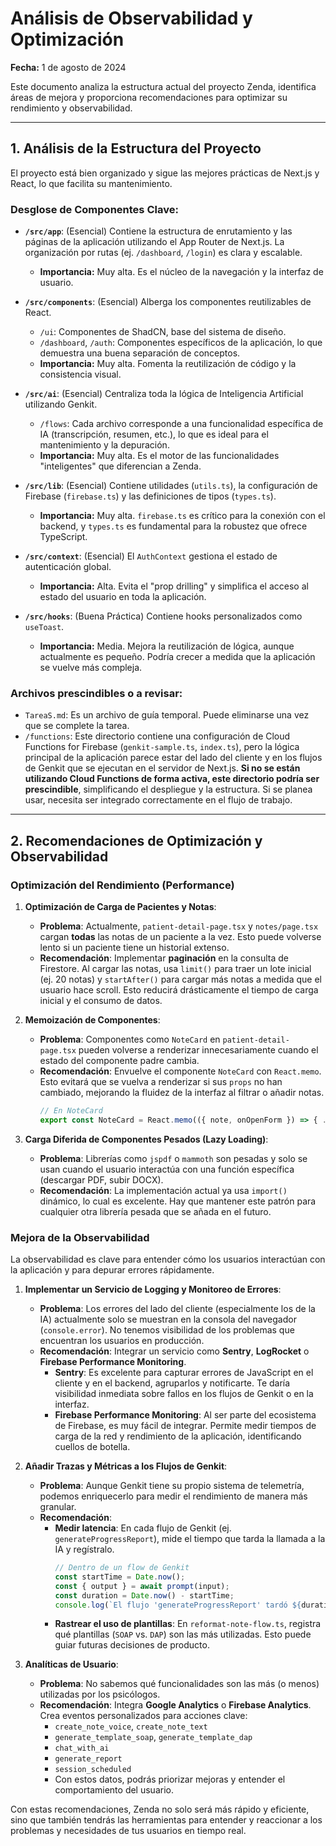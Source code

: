 
# Análisis de Observabilidad y Optimización

**Fecha:** 1 de agosto de 2024

Este documento analiza la estructura actual del proyecto Zenda, identifica áreas de mejora y proporciona recomendaciones para optimizar su rendimiento y observabilidad.

---

## 1. Análisis de la Estructura del Proyecto

El proyecto está bien organizado y sigue las mejores prácticas de Next.js y React, lo que facilita su mantenimiento.

### Desglose de Componentes Clave:

*   **`/src/app`**: (Esencial) Contiene la estructura de enrutamiento y las páginas de la aplicación utilizando el App Router de Next.js. La organización por rutas (ej. `/dashboard`, `/login`) es clara y escalable.
    *   **Importancia:** Muy alta. Es el núcleo de la navegación y la interfaz de usuario.

*   **`/src/components`**: (Esencial) Alberga los componentes reutilizables de React.
    *   `/ui`: Componentes de ShadCN, base del sistema de diseño.
    *   `/dashboard`, `/auth`: Componentes específicos de la aplicación, lo que demuestra una buena separación de conceptos.
    *   **Importancia:** Muy alta. Fomenta la reutilización de código y la consistencia visual.

*   **`/src/ai`**: (Esencial) Centraliza toda la lógica de Inteligencia Artificial utilizando Genkit.
    *   `/flows`: Cada archivo corresponde a una funcionalidad específica de IA (transcripción, resumen, etc.), lo que es ideal para el mantenimiento y la depuración.
    *   **Importancia:** Muy alta. Es el motor de las funcionalidades "inteligentes" que diferencian a Zenda.

*   **`/src/lib`**: (Esencial) Contiene utilidades (`utils.ts`), la configuración de Firebase (`firebase.ts`) y las definiciones de tipos (`types.ts`).
    *   **Importancia:** Muy alta. `firebase.ts` es crítico para la conexión con el backend, y `types.ts` es fundamental para la robustez que ofrece TypeScript.

*   **`/src/context`**: (Esencial) El `AuthContext` gestiona el estado de autenticación global.
    *   **Importancia:** Alta. Evita el "prop drilling" y simplifica el acceso al estado del usuario en toda la aplicación.

*   **`/src/hooks`**: (Buena Práctica) Contiene hooks personalizados como `useToast`.
    *   **Importancia:** Media. Mejora la reutilización de lógica, aunque actualmente es pequeño. Podría crecer a medida que la aplicación se vuelve más compleja.

### Archivos prescindibles o a revisar:

*   `TareaS.md`: Es un archivo de guía temporal. Puede eliminarse una vez que se complete la tarea.
*   `/functions`: Este directorio contiene una configuración de Cloud Functions for Firebase (`genkit-sample.ts`, `index.ts`), pero la lógica principal de la aplicación parece estar del lado del cliente y en los flujos de Genkit que se ejecutan en el servidor de Next.js. **Si no se están utilizando Cloud Functions de forma activa, este directorio podría ser prescindible**, simplificando el despliegue y la estructura. Si se planea usar, necesita ser integrado correctamente en el flujo de trabajo.

---

## 2. Recomendaciones de Optimización y Observabilidad

### Optimización del Rendimiento (Performance)

1.  **Optimización de Carga de Pacientes y Notas**:
    *   **Problema**: Actualmente, `patient-detail-page.tsx` y `notes/page.tsx` cargan **todas** las notas de un paciente a la vez. Esto puede volverse lento si un paciente tiene un historial extenso.
    *   **Recomendación**: Implementar **paginación** en la consulta de Firestore. Al cargar las notas, usa `limit()` para traer un lote inicial (ej. 20 notas) y `startAfter()` para cargar más notas a medida que el usuario hace scroll. Esto reducirá drásticamente el tiempo de carga inicial y el consumo de datos.

2.  **Memoización de Componentes**:
    *   **Problema**: Componentes como `NoteCard` en `patient-detail-page.tsx` pueden volverse a renderizar innecesariamente cuando el estado del componente padre cambia.
    *   **Recomendación**: Envuelve el componente `NoteCard` con `React.memo`. Esto evitará que se vuelva a renderizar si sus `props` no han cambiado, mejorando la fluidez de la interfaz al filtrar o añadir notas.
        ```javascript
        // En NoteCard
        export const NoteCard = React.memo(({ note, onOpenForm }) => { ... });
        ```

3.  **Carga Diferida de Componentes Pesados (Lazy Loading)**:
    *   **Problema**: Librerías como `jspdf` o `mammoth` son pesadas y solo se usan cuando el usuario interactúa con una función específica (descargar PDF, subir DOCX).
    *   **Recomendación**: La implementación actual ya usa `import()` dinámico, lo cual es excelente. Hay que mantener este patrón para cualquier otra librería pesada que se añada en el futuro.

### Mejora de la Observabilidad

La observabilidad es clave para entender cómo los usuarios interactúan con la aplicación y para depurar errores rápidamente.

1.  **Implementar un Servicio de Logging y Monitoreo de Errores**:
    *   **Problema**: Los errores del lado del cliente (especialmente los de la IA) actualmente solo se muestran en la consola del navegador (`console.error`). No tenemos visibilidad de los problemas que encuentran los usuarios en producción.
    *   **Recomendación**: Integrar un servicio como **Sentry**, **LogRocket** o **Firebase Performance Monitoring**.
        *   **Sentry**: Es excelente para capturar errores de JavaScript en el cliente y en el backend, agruparlos y notificarte. Te daría visibilidad inmediata sobre fallos en los flujos de Genkit o en la interfaz.
        *   **Firebase Performance Monitoring**: Al ser parte del ecosistema de Firebase, es muy fácil de integrar. Permite medir tiempos de carga de la red y rendimiento de la aplicación, identificando cuellos de botella.

2.  **Añadir Trazas y Métricas a los Flujos de Genkit**:
    *   **Problema**: Aunque Genkit tiene su propio sistema de telemetría, podemos enriquecerlo para medir el rendimiento de manera más granular.
    *   **Recomendación**:
        *   **Medir latencia**: En cada flujo de Genkit (ej. `generateProgressReport`), mide el tiempo que tarda la llamada a la IA y regístralo.
            ```typescript
            // Dentro de un flow de Genkit
            const startTime = Date.now();
            const { output } = await prompt(input);
            const duration = Date.now() - startTime;
            console.log(`El flujo 'generateProgressReport' tardó ${duration}ms.`); // Reemplazar con logger
            ```
        *   **Rastrear el uso de plantillas**: En `reformat-note-flow.ts`, registra qué plantillas (`SOAP` vs. `DAP`) son las más utilizadas. Esto puede guiar futuras decisiones de producto.

3.  **Analíticas de Usuario**:
    *   **Problema**: No sabemos qué funcionalidades son las más (o menos) utilizadas por los psicólogos.
    *   **Recomendación**: Integra **Google Analytics** o **Firebase Analytics**. Crea eventos personalizados para acciones clave:
        *   `create_note_voice`, `create_note_text`
        *   `generate_template_soap`, `generate_template_dap`
        *   `chat_with_ai`
        *   `generate_report`
        *   `session_scheduled`
        *   Con estos datos, podrás priorizar mejoras y entender el comportamiento del usuario.

Con estas recomendaciones, Zenda no solo será más rápido y eficiente, sino que también tendrás las herramientas para entender y reaccionar a los problemas y necesidades de tus usuarios en tiempo real.
